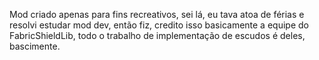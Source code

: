 Mod criado apenas para fins recreativos, sei lá, eu tava atoa de férias e resolvi estudar mod dev, então fiz, credito isso basicamente a equipe do FabricShieldLib, todo o trabalho de implementação de escudos é deles, bascimente.

